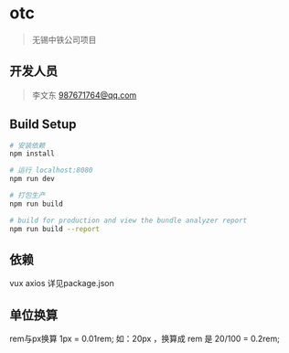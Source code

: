 # otc
> 无锡中铁公司项目

## 开发人员
> 李文东
> 987671764@qq.com

## Build Setup

``` bash
# 安装依赖
npm install

# 运行 localhost:8080
npm run dev

# 打包生产
npm run build

# build for production and view the bundle analyzer report
npm run build --report
```

## 依赖
vux axios 详见package.json

## 单位换算

rem与px换算
1px = 0.01rem;
如：20px ，换算成 rem 是  20/100 = 0.2rem;
